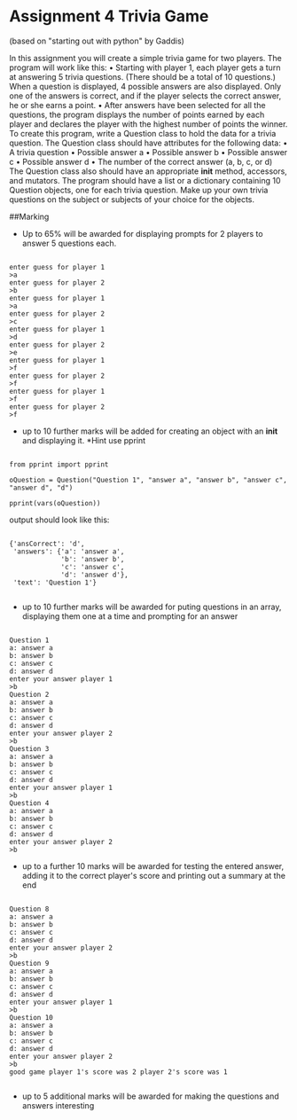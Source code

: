 # Assignment 4 Trivia Game

(based on "starting out with python" by Gaddis)
 
In this assignment you will create a simple trivia game for two players. The program will work like this:
• Starting with player 1, each player gets a turn at answering 5 trivia questions. (There should be a total of 10 questions.) When a question is displayed, 4 possible answers are also displayed. Only one of the answers is correct, and if the player selects the correct answer, he or she earns a point.
• After answers have been selected for all the questions, the program displays the number of points earned by each player and declares the player with the highest number of points the winner.
To create this program, write a Question class to hold the data for a trivia question. The Question class should have attributes for the following data:
• A trivia question
• Possible answer a
• Possible answer b
• Possible answer c
• Possible answer d
• The number of the correct answer (a, b, c, or d)
The Question class also should have an appropriate __init__ method, accessors, and mutators.
The program should have a list or a dictionary containing 10 Question objects, one for each trivia question. Make up your own trivia questions on the subject or subjects of your choice for the objects.

##Marking

* Up to 65% will be awarded for displaying prompts for 2 players to answer 5 questions each.

```

enter guess for player 1
>a
enter guess for player 2
>b
enter guess for player 1
>a
enter guess for player 2
>c
enter guess for player 1
>d
enter guess for player 2
>e
enter guess for player 1
>f
enter guess for player 2
>f
enter guess for player 1
>f
enter guess for player 2
>f

```

* up to 10 further marks will be added for creating an object with an __init__ and displaying it. *Hint use pprint

```

from pprint import pprint

oQuestion = Question("Question 1", "answer a", "answer b", "answer c", "answer d", "d")

pprint(vars(oQuestion))

```

output should look like this:

```

{'ansCorrect': 'd',
 'answers': {'a': 'answer a',
             'b': 'answer b',
             'c': 'answer c',
             'd': 'answer d'},
 'text': 'Question 1'}


```

* up to 10 further marks will be awarded for puting questions in an array, displaying them one at a time and prompting for an answer

```

Question 1
a: answer a
b: answer b
c: answer c
d: answer d
enter your answer player 1
>b
Question 2
a: answer a
b: answer b
c: answer c
d: answer d
enter your answer player 2
>b
Question 3
a: answer a
b: answer b
c: answer c
d: answer d
enter your answer player 1
>b
Question 4
a: answer a
b: answer b
c: answer c
d: answer d
enter your answer player 2
>b

```

* up to a further 10 marks will be awarded for testing the entered answer, adding it to the correct player's score and printing out a summary at the end

```

Question 8
a: answer a
b: answer b
c: answer c
d: answer d
enter your answer player 2
>b
Question 9
a: answer a
b: answer b
c: answer c
d: answer d
enter your answer player 1
>b
Question 10
a: answer a
b: answer b
c: answer c
d: answer d
enter your answer player 2
>b
good game player 1's score was 2 player 2's score was 1


```

* up to 5 additional marks will be awarded for making the questions and answers interesting 